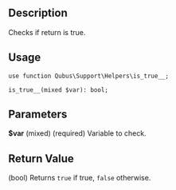 Description
-----------

Checks if return is true.

Usage
-----

    use function Qubus\Support\Helpers\is_true__;
    
    is_true__(mixed $var): bool;

Parameters
----------

**$var** (mixed) (required) Variable to check.

Return Value
------------

(bool) Returns `true` if true, `false` otherwise.